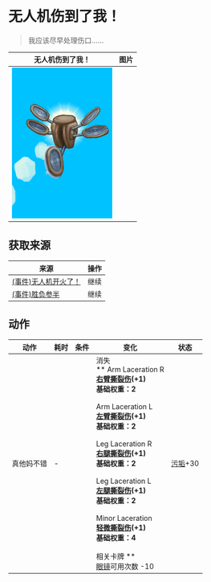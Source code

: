 # 无人机伤到了我！  
> 我应该尽早处理伤口……  
  
  无人机伤到了我！  |   图片   
 ----  |  ----:   
   |  <img decoding="async" src="Sprite/Drone.png" href="a.md" style="max-width:300px;max-height:300px;">   
  
## 获取来源  
来源  |  操作  
----  |  ----  
[(事件)无人机开火了！](Event_DroneFightFailedRetreat.md)  |  继续  
[(事件)胜负参半](Event_DroneFightMixedSuccess.md)  |  继续  
## 动作  
动作  |  耗时  |  条件  |  变化  |  状态  
----  |  ----  |  ----  |  ----  |  ----  
真他妈不错<br>  |  -  |    |  消失<br>** Arm Laceration R **<br>  [右臂撕裂伤](W_ArmLacerationR.md)(+1)<br>基础权重：2<br><br>** Arm Laceration L **<br>  [左臂撕裂伤](W_ArmLacerationL.md)(+1)<br>基础权重：2<br><br>** Leg Laceration R **<br>  [右腿撕裂伤](W_LegLacerationR.md)(+1)<br>基础权重：2<br><br>** Leg Laceration L **<br>  [左腿撕裂伤](W_LegLacerationL.md)(+1)<br>基础权重：2<br><br>** Minor Laceration **<br>  [轻微撕裂伤](W_MinorLaceration.md)(+1)<br>基础权重：4<br><br>** 相关卡牌 **<br>[眼镜](Glasses.md)可用次数  -10  |  [污垢](Filth.md)+30  

